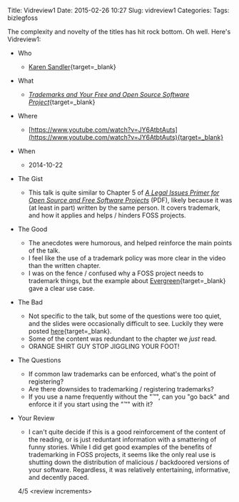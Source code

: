Title: Vidreview1
Date: 2015-02-26 10:27
Slug: vidreview1
Categories:
Tags: bizlegfoss

The complexity and novelty of the titles has hit rock bottom. Oh well. Here's Vidreview1:

- Who
    - [Karen Sandler](https://en.wikipedia.org/wiki/Karen_Sandler){target=_blank}

- What
    - [*Trademarks and Your Free and Open Source Software Project*](http://www.slideshare.net/AllThingsOpen/trademarks-allthingsopen){target=_blank}

- Where
    - [https://www.youtube.com/watch?v=JY6AtbtAuts](https://www.youtube.com/watch?v=JY6AtbtAuts){target=_blank}

- When
    - 2014-10-22

- The Gist
    - This talk is quite similar to Chapter 5 of [*A Legal Issues Primer for Open Source and Free Software Projects*](https://www.softwarefreedom.org/resources/2008/foss-primer.pdf) (PDF), likely because it was (at least in part) written by the same person. It covers trademark, and how it applies and helps / hinders FOSS projects.

- The Good
    - The anecdotes were humorous, and helped reinforce the main points of the talk.
    - I feel like the use of a trademark policy was more clear in the video than the written
    chapter.
    - I was on the fence / confused why a FOSS project needs to trademark things, but
    the example about [Evergreen](http://evergreen-ils.org/){target=_blank} gave a clear
    use case.

- The Bad
    - Not specific to the talk, but some of the questions were too quiet, and the
    slides were occasionally difficult to see. Luckily they were posted [here](http://www.slideshare.net/AllThingsOpen/trademarks-allthingsopen){target=_blank}.
    - Some of the content was redundant to the chapter we *just* read.
    - ORANGE SHIRT GUY STOP JIGGLING YOUR FOOT!

- The Questions
    - If common law trademarks can be enforced, what's the point of registering?
    - Are there downsides to trademarking / registering trademarks?
    - If you use a name frequently without the "™", can you "go back" and enforce
    it if you start using the "™" with it?

- Your Review
    - I can't quite decide if this is a good reinforcement of the content of the reading, or
    is just reduntant information with a smattering of funny stories. While I
    did get good examples of the benefits of trademarking in FOSS projects, it
    seems like the only real use is shutting down the distribution of malicious
     / backdoored versions of your software. Regardless, it was relatively entertaining, informative, and decently paced.

    4/5 <review increments\>